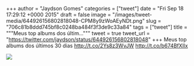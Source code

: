 
+++
author = "Jaydson Gomes"
categories = ["tweet"]
date = "Fri Sep 18 17:29:12 +0000 2015"
draft = false
image = "/images/tweet-media/644926156802818048-CPM8y9zWoAEyNDt.png"
slug = "706c81b8ddd745bf8c0248ba484f3f3de9c33a84"
tags = ["tweet"]
title = """Meus top albums dos últim..."""
tweet = true
tweet_url = "https://twitter.com/jaydson/status/644926156802818048"
+++
Meus top albums dos últimos 30 dias http://t.co/2Ys8z3WvJW http://t.co/b674BfXIlx

![](/images/tweet-media/644926156802818048-CPM8y9zWoAEyNDt.png)